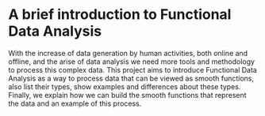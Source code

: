 # A brief introduction to Functional Data Analysis
With the increase of data generation by human activities, both online and offline, and the arise of data analysis we need more tools and methodology to process this complex data. This project aims to introduce Functional Data Analysis as a way to process data that can be viewed as smooth functions, also list their types, show examples and differences about these types. Finally, we explain how we can build the smooth functions that represent the data and an example of this process.

